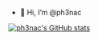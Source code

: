 - 👋 Hi, I’m @ph3nac

[![ph3nac's GitHub stats](https://github-readme-stats.vercel.app/api?username=ph3nac&show_icons=true&theme=tokyonight)](https://github.com/anuraghazra/github-readme-stats)
<!---
ph3nac/ph3nac is a ✨ special ✨ repository because its `README.md` (this file) appears on your GitHub profile.
You can click the Preview link to take a look at your changes.
--->
